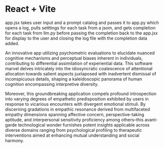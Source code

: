 # React + Vite

app.jsx takes user input and a prompt catalog and passes it to app.py which opens a log, pulls setttings for each task from a jsom, and gets completion for each task from llm.py before passing the completion back to the app.jsx for display to the user and closing the log file with the completion data added.

An innovative app utilizing psychometric evaluations to elucidate nuanced cognitive mechanisms and perceptual biases inherent in individuals, contributing to differential assimilation of experiential data. This software marvel delves intricately into the idiosyncratic coalescence of attentional allocation towards salient aspects juxtaposed with inadvertent dismissal of inconspicuous details, shaping a kaleidoscopic panorama of human cognition encompassing interpretive diversity.

Moreover, this groundbreaking application compels profound introspection into varying degrees of empathetic predisposition exhibited by users in response to vicarious encounters with divergent emotional stimuli. By discerning gradations in empathic resonance derived from multifaceted empathy dimensions spanning affective concern, perspective-taking aptitude, and interpersonal sensitivity proficiency among others–this avant-garde technological wonder furnishes potent insights applicable across diverse domains ranging from psychological profiling to therapeutic interventions aimed at enhancing mutual understanding and social harmony.
